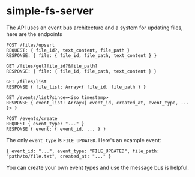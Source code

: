 # simple-fs-server

The API uses an event bus architecture and a system for updating files, here are the endpoints

```
POST /files/upsert
REQUEST: { file_id?, text_content, file_path }
RESPONSE: { file: { file_id, file_path, text_content } }

GET /files/get?file_id?&file_path?
RESPONSE: { file: { file_id, file_path, text_content } }

GET /files/list
RESPONSE { file_list: Array<{ file_id, file_path } }

GET /events/list?since=<iso timestamp>
RESPONSE { event_list: Array<{ event_id, created_at, event_type, ... }> }

POST /events/create
REQUEST { event_type: "..." }
RESPONSE { event: { event_id, ... } }
```

The only `event_type` is `FILE_UPDATED`. Here's an example event:

`{ event_id: "...", event_type: "FILE_UPDATED", file_path: "path/to/file.txt", created_at: "..." }`

You can create your own event types and use the message bus is helpful.
